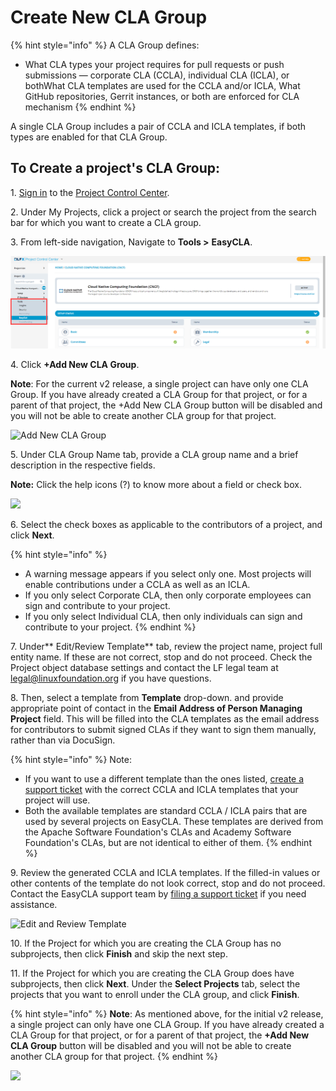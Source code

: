 # Create New CLA Group

{% hint style="info" %}
A CLA Group defines:

* What CLA types your project requires for pull requests or push submissions — corporate CLA (CCLA), individual CLA (ICLA), or bothWhat CLA templates are used for the CCLA and/or ICLA, What GitHub repositories, Gerrit instances, or both are enforced for CLA mechanism
{% endhint %}

A single CLA Group includes a pair of CCLA and ICLA templates, if both types are enabled for that CLA Group.

## To Create a project's CLA Group: <a href="to-create-a-projects-cla-group" id="to-create-a-projects-cla-group"></a>

1\. ​[Sign in](https://app.gitbook.com/o/-Ltf-EWwm-9Kwz69fKd8/s/-M2DCN9UgoRgMEkgnLyP-3789850253/easycla/project-managers/sign-in-to-project-control-center) to the [Project Control Center](https://projectadmin.lfx.linuxfoundation.org).

2\. Under My Projects, click a project or search the project from the search bar for which you want to create a CLA group.

3\. From left-side navigation, Navigate to **Tools >** **EasyCLA**.

![](<../../../.gitbook/assets/tools status tab.png>)

4\. Click **+Add New CLA Group**.

**Note**: For the current v2 release, a single project can have only one CLA Group. If you have already created a CLA Group for that project, or for a parent of that project, the +Add New CLA Group button will be disabled and you will not be able to create another CLA group for that project.

![Add New CLA Group](https://files.gitbook.com/v0/b/gitbook-28427.appspot.com/o/assets%2F-M2DCN9UgoRgMEkgnLyP%2F-MYL76gRXl7OC0uMczgL%2F-MYL9ZY5RyYNN3Ob-lmt%2Fadd%20new%20cla%20group.png?alt=media\&token=9176f3b2-6688-42e9-aed5-6217e3fad393)

5\. Under CLA Group Name tab, provide a CLA group name and a brief description in the respective fields.

**Note:** Click the help icons (?) to know more about a field or check box.

![](https://files.gitbook.com/v0/b/gitbook-28427.appspot.com/o/assets%2F-M2DCN9UgoRgMEkgnLyP%2F-MFF3NJccWCBBW7digJF%2F-MFFWZikCY6DvtHwYHMf%2Fcla%20group%20name.png?alt=media\&token=1c51f264-a246-4a30-ad26-ee05a172e9ca)

6\. Select the check boxes as applicable to the contributors of a project, and click **Next**.

{% hint style="info" %}
* A warning message appears if you select only one. Most projects will enable contributions under a CCLA as well as an ICLA.
* If you only select Corporate CLA, then only corporate employees can sign and contribute to your project.
* If you only select Individual CLA, then only individuals can sign and contribute to your project.
{% endhint %}

7\.  Under** Edit/Review Template** tab, review the project name, project full entity name. If these are not correct, stop and do not proceed. Check the Project object database settings and contact the LF legal team at legal@linuxfoundation.org if you have questions.

8\. Then, select a template from **Template** drop-down. and provide appropriate point of contact in the **Email Address of Person Managing Project** field. This will be filled into the CLA templates as the email address for contributors to submit signed CLAs if they want to sign them manually, rather than via DocuSign.

{% hint style="info" %}
Note:

* If you want to use a different template than the ones listed, [create a support ticket](https://jira.linuxfoundation.org/plugins/servlet/theme/portal/4/create/143) with the correct CCLA and ICLA templates that your project will use.
* Both the available templates are standard CCLA / ICLA pairs that are used by several projects on EasyCLA. These templates are derived from the Apache Software Foundation's CLAs and Academy Software Foundation's CLAs, but are not identical to either of them.
{% endhint %}

9\. Review the generated CCLA and ICLA templates. If the filled-in values or other contents of the template do not look correct, stop and do not proceed. Contact the EasyCLA support team by [filing a support ticket](https://jira.linuxfoundation.org/plugins/servlet/theme/portal/4/create/143) if you need assistance.

![Edit and Review Template](https://files.gitbook.com/v0/b/gitbook-28427.appspot.com/o/assets%2F-M2DCN9UgoRgMEkgnLyP%2F-McSaJy\_3W3NgkLpAr5s%2F-McSjta9Z-88O5b0XWD6%2Fedit-review-template.png?alt=media\&token=35c03702-876a-4b80-a6a8-2bc8a9869987)

10\. If the Project for which you are creating the CLA Group has no subprojects, then click **Finish** and skip the next step.

11\. If the Project for which you are creating the CLA Group does have subprojects, then click **Next**. Under the **Select Projects** tab, select the projects that you want to enroll under the CLA group, and click **Finish**.

{% hint style="info" %}
**Note**: As mentioned above, for the initial v2 release, a single project can only have one CLA Group. If you have already created a CLA Group for that project, or for a parent of that project, the **+Add New CLA Group** button will be disabled and you will not be able to create another CLA group for that project.
{% endhint %}

![](https://files.gitbook.com/v0/b/gitbook-28427.appspot.com/o/assets%2F-M2DCN9UgoRgMEkgnLyP%2F-MYL76gRXl7OC0uMczgL%2F-MYLAq_x4OegnUUpOhAQ%2Fcreating%20CLA%20group%20at%20project-group%20level.png?alt=media\&token=88f0f38f-527f-4cbb-a019-d84aabc16c97)
